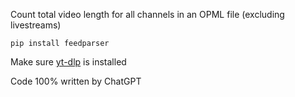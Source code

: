 Count total video length for all channels in an OPML file (excluding livestreams)

`pip install feedparser`

Make sure [yt-dlp](https://github.com/yt-dlp/yt-dlp) is installed

Code 100% written by ChatGPT
